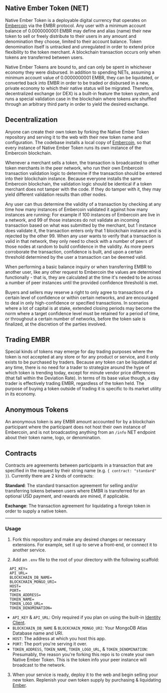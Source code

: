 ## Native Ember Token (NET)

Native Ember Token is a deployable digital currency that operates on [Embercoin](https://github.com/exactchange/embercoin) via the EMBR protocol. Any user with a minimum account balance of 0.0000000001 EMBR may define and alias (name) their new token to sell or freely distribute to their users in any amount and denomination they choose, limited to their account balance. Token denomination itself is untracked and unregulated in order to extend price flexibility to the token merchant. A blockchain transaction occurs only when tokens are transferred between users.

Native Ember Tokens are bound to, and can only be spent in whichever economy they were disbursed. In addition to spending NETs, assuming a minimum account value of 0.0000000001 EMBR, they can be liquidated, or converted back into EMBR in order to be traded or disbursed in a new, private economy to which their native status will be migrated. Therefore, decentralized exchange (or DEX) is a built-in feature the token system, and runs a special validation case in the blockchain where tokens are shuffled through an arbitrary third party in order to yield the desired exchange.

## Decentralization

Anyone can create their own token by forking the Native Ember Token repository and serving it to the web with their new token name and configuration. The codebase installs a local copy of [Embercoin](https://www.npmjs.com/package/embercoin), so that every instance of Native Ember Token runs its own instance of the Embercoin blockchain.

Whenever a merchant sells a token, the transaction is broadcasted to other token merchants in the peer network, who run their own Embercoin transaction validation logic to determine if the transaction should be entered into their blockchain instance. Because everyone installs the same Embercoin blockchain, the validation logic should be identical if a token merchant does not tamper with the code. If they do tamper with it, they may yield different validation results than other nodes.

Any user can thus determine the validity of a transaction by checking at any time how many instances of Embercoin validated it against how many instances are running: For example if 100 instances of Embercoin are live in a network, and 99 of those instances do not validate an incoming transaction based on what was submitted by the merchant, but 1 instance does validate it, the transaction enters only that 1 blockchain instance and is rejected by the other 99. When any user wants to verify that a transaction is valid in that network, they only need to check with a number of peers of those nodes at random to build confidence in the validity. As more peers corroborate the transaction, confidence is built, and upon a certain threshold determined by the user a transaction can be deemed valid.

When performing a basic balance inquiry or when transferring EMBR to another user, like any other request to Embercoin the values are determined functionally - that is, they are calculated at the time it's needed to be across a number of peer instances until the provided confidence threshold is met.

Buyers and sellers may reserve a right to only agree to transactions of a certain level of confidence or within certain networks, and are encouraged to deal in only high-confidence or specified transactions. In scenarios where a lot of capital is at stake, extended closing periods may become the norm where a target confidence level must be retained for a period of time, or throughout a certain number of networks, before the token sale is finalized, at the discretion of the parties involved.

## Trading EMBR

Special kinds of tokens may emerge for day trading purposes where the token is not accepted at any store or for any product or service, and it only exists to be purchased by traders. Because any token can be liquidated at any time, there is no need for a trader to strategize around the hype of which token is trending today, except for minute vendor price differences (that fall within the Deviation Rate). In terms of its base value though, a day trader is effectively trading EMBR, regardless of the token held. The purpose of buying a token outside of trading it is specific to its market utility in its economy.

## Anonymous Tokens

An anonymous token is any EMBR amount accounted for by a blockchain participant where the participant does not host their own instance of Embercoin, and is not broadcasting anything from an `/info` NET endpoint about their token name, logo, or denomination.

## Contracts

Contracts are agreements between participants in a transaction that are specified in the request by their string name (e.g. `{ contract: "standard" }`). Currently there are 2 kinds of contracts:

**Standard**: The standard transaction agreement for selling and/or transferring tokens between users where EMBR is transferred for an optional USD payment, and rewards are mined, if applicable.

**Exchange**: The transaction agreement for liquidating a foreign token in order to supply a native token.

* * *

### Usage

1. Fork this repository and make any desired changes or necessary extensions. For example, set it up to serve a front-end, or connect it to another service.

2. Add an `.env` file to the root of your directory with the following scaffold:


```
  API_KEY=
  API_URL=
  BLOCKCHAIN_DB_NAME=
  BLOCKCHAIN_MONGO_URI=
  HOST=
  PORT=
  TOKEN_ADDRESS=
  TOKEN_NAME=
  TOKEN_LOGO_URL=
  TOKEN_DENOMINATION=
```

- `API_KEY` & `API_URL`: Only required if you plan on using the built-in [Identity Client](https://github.com/exactchange/identity-client).
- `BLOCKCHAIN_DB_NAME` & `BLOCKCHAIN_MONGO_URI`: Your MongoDB Atlas Database name and URI.
- `HOST`: The address at which you host this app.
- `PORT`: The port you're serving it over.
- `TOKEN_ADDRESS`, `TOKEN_NAME`, `TOKEN_LOGO_URL`, & `TOKEN_DENOMINATION`: Presumably, the reason you're forking this repo is to create your own Native Ember Token. This is the token info your peer instance will broadcast to the network.

3. When your service is ready, deploy it to the web and begin selling your new token. Replenish your own token supply by purchasing & liquidating [Ember](https://exactchange.herokuapp.com/ember/?app=shop).
